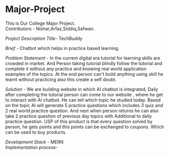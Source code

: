 # Major-Project
This is Our College Major Project.<br>
Contributors - Nishar,Arfaz,Siddiq,Safwan.

*Project Description*
*Title*- TechBuddy

*Brief* - Chatbot which helps in practice based learning.

*Problem Statement* - In the current digital era tutorial for learning skills are crowded in market. And Person taking tutorial blindly follow the tutorial and complete it without any practice and knowing real world application examples of the topics. At the end person can't build anything using skill he learnt without practicing also this create a self doubt.

*Solution* - We are building website in which AI chatbot is integrated, Daily after completing the tutorial person can come to our website , where he get to interact with AI chatbot. He can tell which topic he studied today. Based on the topic AI will generate 5 practice questions which includes 3 quiz and 2 real world practice question. And next when person returns he can also take 2 practice question of previous day topics with Additional to daily practice question. USP of this product is that every question solved by person, he gets points and this points can be exchanged to coupons. Which can be used to buy products.

*Development Stack* - MERN <br/>
*Implementation process*-
